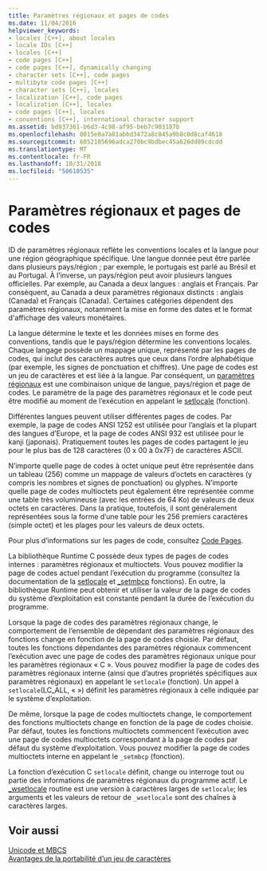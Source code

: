 ```yaml
---
title: Paramètres régionaux et pages de codes
ms.date: 11/04/2016
helpviewer_keywords:
- locales [C++], about locales
- locale IDs [C++]
- locales [C++]
- code pages [C++]
- code pages [C++], dynamically changing
- character sets [C++], code pages
- multibyte code pages [C++]
- character sets [C++], locales
- localization [C++], code pages
- localization [C++], locales
- code pages [C++], locales
- conventions [C++], international character support
ms.assetid: bd937361-b6d3-4c98-af95-beb7c903187b
ms.openlocfilehash: 0015e0a7a81abbd3472a8c845a9b8c0d8caf4618
ms.sourcegitcommit: 6052185696adca270bc9bdbec45a626dd89cdcdd
ms.translationtype: MT
ms.contentlocale: fr-FR
ms.lasthandoff: 10/31/2018
ms.locfileid: "50610535"
---
```

# <a name="locales-and-code-pages"></a>Paramètres régionaux et pages de codes

ID de paramètres régionaux reflète les conventions locales et la langue pour une région géographique spécifique. Une langue donnée peut être parlée dans plusieurs pays/région ; par exemple, le portugais est parlé au Brésil et au Portugal. À l’inverse, un pays/région peut avoir plusieurs langues officielles. Par exemple, au Canada a deux langues : anglais et Français. Par conséquent, au Canada a deux paramètres régionaux distincts : anglais (Canada) et Français (Canada). Certaines catégories dépendent des paramètres régionaux, notamment la mise en forme des dates et le format d'affichage des valeurs monétaires.

La langue détermine le texte et les données mises en forme des conventions, tandis que le pays/région détermine les conventions locales. Chaque langage possède un mappage unique, représenté par les pages de codes, qui inclut des caractères autres que ceux dans l’ordre alphabétique (par exemple, les signes de ponctuation et chiffres). Une page de codes est un jeu de caractères et est liée à la langue. Par conséquent, un [paramètres régionaux](../c-runtime-library/locale.md) est une combinaison unique de langue, pays/région et page de codes. Le paramètre de la page des paramètres régionaux et le code peut être modifié au moment de l’exécution en appelant le [setlocale](../c-runtime-library/reference/setlocale-wsetlocale.md) (fonction).

Différentes langues peuvent utiliser différentes pages de codes. Par exemple, la page de codes ANSI 1252 est utilisée pour l’anglais et la plupart des langues d’Europe, et la page de codes ANSI 932 est utilisée pour le kanji (japonais). Pratiquement toutes les pages de codes partagent le jeu pour le plus bas de 128 caractères (0 x 00 à 0x7F) de caractères ASCII.

N’importe quelle page de codes à octet unique peut être représentée dans un tableau (256) comme un mappage de valeurs d’octets en caractères (y compris les nombres et signes de ponctuation) ou glyphes. N’importe quelle page de codes multioctets peut également être représentée comme une table très volumineuse (avec les entrées de 64 Ko) de valeurs de deux octets en caractères. Dans la pratique, toutefois, il sont généralement représentées sous la forme d’une table pour les 256 premiers caractères (simple octet) et les plages pour les valeurs de deux octets.

Pour plus d’informations sur les pages de code, consultez [Code Pages](../c-runtime-library/code-pages.md).

La bibliothèque Runtime C possède deux types de pages de codes internes : paramètres régionaux et multioctets. Vous pouvez modifier la page de codes actuel pendant l’exécution du programme (consultez la documentation de la [setlocale](../c-runtime-library/reference/setlocale-wsetlocale.md) et [_setmbcp](../c-runtime-library/reference/setmbcp.md) fonctions). En outre, la bibliothèque Runtime peut obtenir et utiliser la valeur de la page de codes du système d’exploitation est constante pendant la durée de l’exécution du programme.

Lorsque la page de codes des paramètres régionaux change, le comportement de l’ensemble de dépendant des paramètres régionaux des fonctions change en fonction de la page de codes choisie. Par défaut, toutes les fonctions dépendantes des paramètres régionaux commencent l’exécution avec une page de codes des paramètres régionaux unique pour les paramètres régionaux « C ». Vous pouvez modifier la page de codes des paramètres régionaux interne (ainsi que d’autres propriétés spécifiques aux paramètres régionaux) en appelant le `setlocale` (fonction). Un appel à `setlocale`(LC_ALL, « ») définit les paramètres régionaux à celle indiquée par le système d’exploitation.

De même, lorsque la page de codes multioctets change, le comportement des fonctions multioctets change en fonction de la page de codes choisie. Par défaut, toutes les fonctions multioctets commencent l’exécution avec une page de codes multioctets correspondant à la page de codes par défaut du système d’exploitation. Vous pouvez modifier la page de codes multioctets interne en appelant le `_setmbcp` (fonction).

La fonction d’exécution C `setlocale` définit, change ou interroge tout ou partie des informations de paramètres régionaux du programme actif. Le [_wsetlocale](../c-runtime-library/reference/setlocale-wsetlocale.md) routine est une version à caractères larges de `setlocale`; les arguments et les valeurs de retour de `_wsetlocale` sont des chaînes à caractères larges.

## <a name="see-also"></a>Voir aussi

[Unicode et MBCS](../text/unicode-and-mbcs.md)<br/>
[Avantages de la portabilité d’un jeu de caractères](../text/benefits-of-character-set-portability.md)